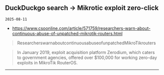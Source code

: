 ## DuckDuckgo search -> Mikrotic exploit zero-click
`2025-08-11`

* https://www.csoonline.com/article/571759/researchers-warn-about-continuous-abuse-of-unpatched-mikrotik-routers.html

<blockquote>
 ResearcherswarnaboutcontinuousabuseofunpatchedMikroTikrouters
</blockquote>
<blockquote>
In January 2019, exploit acquisition platform Zerodium, which caters to government agencies, offered over $100,000 for working zero-day exploits in MikroTik RouterOS.
</blockquote>

---

